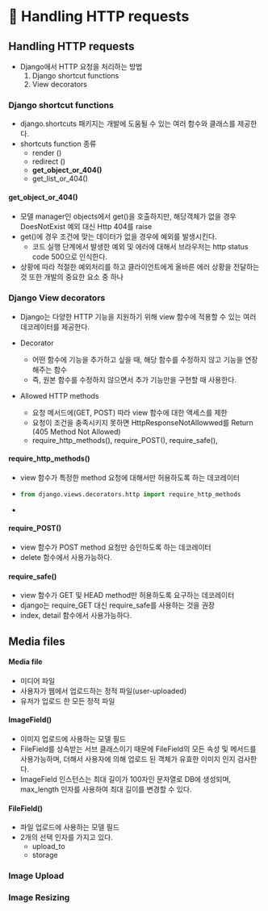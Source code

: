 # 🌱 Handling HTTP requests

## Handling HTTP requests

- Django에서 HTTP 요청을 처리하는 방법
  1. Django shortcut functions
  2. View decorators



### Django shortcut functions

- django.shortcuts 패키지는 개발에 도움될 수 있는 여러 함수와 클래스를 제공한다.
- shortcuts function 종류
  - render ()
  - redirect ()
  - **get_object_or_404()**
  - get_list_or_404()



#### get_object_or_404()

- 모델 manager인 objects에서 get()을 호출하지만, 해당객체가 없을 경우 DoesNotExist 예외 대신 Http 404를 raise
- get()에 경우 조건에 맞는 데이터가 없을 경우에 예외를 발생시킨다.
  - 코드 실행 단계에서 발생한 예외 및 에러에 대해서 브라우저는 http status code 500으로 인식한다.
- 상황에 따라 적절한 예외처리를 하고 클라이언트에게 올바른 에러 상황을 전달하는 것 또한 개발의 중요한 요소 중 하나



### Django View decorators

- Django는 다양한 HTTP 기능을 지원하기 위해 view 함수에 적용할 수 있는 여러 데코레이터를 제공한다.

- Decorator
  - 어떤 함수에 기능을 추가하고 싶을 때, 해당 함수를 수정하지 않고 기능을 연장해주는 함수
  - 즉, 원본 함수를 수정하지 않으면서 추가 기능만을 구현할 때 사용한다.



- Allowed HTTP methods
  - 요청 메서드에(GET, POST) 따라 view 함수에 대한 액세스를 제한
  - 요청이 조건을 충족시키지 못하면 HttpResponseNotAllowwed를 Return (405 Method Not Allowed)
  - require_http_methods(), require_POST(), require_safe(),



#### require_http_methods()

- view 함수가 특정한 method 요청에 대해서만 허용하도록 하는 데코레이터

- ``` python
  from django.views.decorators.http import require_http_methods
  ```

- 

#### require_POST()

- view 함수가 POST method 요청만 승인하도록 하는 데코레이터
- delete 함수에서 사용가능하다.

#### require_safe()

- view 함수가 GET 및 HEAD method만 허용하도록 요구하는 데코레이터
- django는 require_GET 대신 require_safe를 사용하는 것을 권장
- index, detail 함수에서 사용가능하다.



## Media files

#### Media file

- 미디어 파일
- 사용자가 웹에서 업로드하는 정적 파일(user-uploaded)
- 유저가 업로드 한 모든 정적 파일



#### ImageField()

- 이미지 업로드에 사용하는 모델 필드
- FileField를 상속받는 서브 클래스이기 때문에 FileField의 모든 속성 및 메서드를 사용가능하며, 더해서 사용자에 의해 업로드 된 객체가 유효한 이미지 인지 검사한다.
- ImageField 인스턴스는 최대 길이가 100자인 문자열로 DB에 생성되며, max_length 인자를 사용하여 최대 길이를 변경할 수 있다.



#### FileField()

- 파일 업로드에 사용하는 모델 필드
- 2개의 선택 인자를 가지고 있다.
  - upload_to
  - storage





### Image Upload





### Image Resizing


